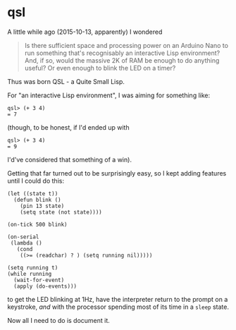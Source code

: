 # qsl

A little while ago (2015-10-13, apparently) I wondered

> Is there sufficient space and processing power on an Arduino Nano to run something that's recognisably an interactive Lisp environment?  And, if so, would the massive 2K of RAM be enough to do anything useful?  Or even enough to blink the LED on a timer?

Thus was born QSL - a Quite Small Lisp.

For "an interactive Lisp environment", I was aiming for something like:
```
qsl> (+ 3 4)
= 7
```
(though, to be honest, if I'd ended up with
```
qsl> (+ 3 4)
= 9
```
I'd've considered that something of a win).

Getting that far turned out to be surprisingly easy, so I kept adding features until I could do this:

```
(let ((state t))
  (defun blink ()
    (pin 13 state)
    (setq state (not state))))

(on-tick 500 blink)

(on-serial
 (lambda ()
   (cond
    ((>= (readchar) ? ) (setq running nil)))))

(setq running t)
(while running
  (wait-for-event)
  (apply (do-events)))
```
to get the LED blinking at 1Hz, have the interpreter return to the prompt on a keystroke, _and_ with the processor spending most of its time in a `sleep` state.

Now all I need to do is document it.
